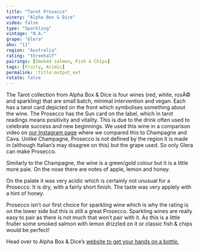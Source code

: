 ```yaml
---
title: "Tarot Prosecco"
winery: "Alpha Box & Dice"
video: false
type: "Sparkling"
vintage: "N.A."
grape: "Glera"
abv: "11"
region: "Australia"
rating: "threehalf"
pairings: [Smoked salmon, Fish & Chips]
tags: [Fruity, Acidic]
permalink: :title:output_ext
rotate: false
---
```


The Tarot collection from Alpha Box & Dice is four wines (red, white, rosÃ© and sparkling) that are small batch, minimal intervention and vegan. Each has a tarot card depicted on the front which symbolises something about the wine. The Prosecco has the Sun card on the label, which in tarot readings means positivity and vitality. This is due to the drink often used to celebrate success and new beginnings. We used this wine in a comparison video on <a href="https://www.instagram.com/chosenwines/" title="Chosen Wines Instagram" target="_blank">our Instagram page</a> where we compared this to Champagne and Cava. Unlike Champagne, Prosecco is not defined by the region it is made in (although Italian&rsquo;s may disagree on this) but the grape used. So only Glera can make Prosecco. 

Similarly to the Champagne, the wine is a green/gold colour but it is a little more pale. On the nose there are notes of apple, lemon and honey.

On the palate it was very acidic which is certainly not unusual for a Prosecco. It is dry, with a fairly short finish. The taste was very applely with a hint of honey. 

Prosecco isn&rsquo;t our first choice for sparkling wine which is why the rating is on the lower side but this is still a great Prosecco. Sparkling wines are really easy to pair as there is not much that won&rsquo;t pair with it. As this is a little fruiter some smoked salmon with lemon drizzled on it or classic fish & chips would be perfect!

Head over to Alpha Box & Dice&rsquo;s <a href="https://www.alphaboxdice.com/shop/tarot-prosecco" title="Buy Tarot Prosecco" target="_blank">website to get your hands on a bottle.</a>
